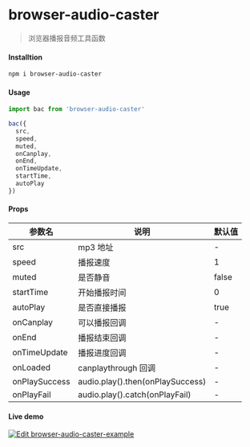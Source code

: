 # browser-audio-caster

> 浏览器播报音频工具函数

#### Installtion

```bash
npm i browser-audio-caster
```

#### Usage

```js
import bac from 'browser-audio-caster'

bac({
  src,
  speed,
  muted,
  onCanplay,
  onEnd,
  onTimeUpdate,
  startTime,
  autoPlay
})
```

#### Props

| 参数名        | 说明                             | 默认值 |
| ------------- | -------------------------------- | ------ |
| src           | mp3 地址                         | -      |
| speed         | 播报速度                         | 1      |
| muted         | 是否静音                         | false  |
| startTime     | 开始播报时间                     | 0      |
| autoPlay      | 是否直接播报                     | true   |
| onCanplay     | 可以播报回调                     | -      |
| onEnd         | 播报结束回调                     | -      |
| onTimeUpdate  | 播报进度回调                     | -      |
| onLoaded      | canplaythrough 回调              | -      |
| onPlaySuccess | audio.play().then(onPlaySuccess) | -      |
| onPlayFail    | audio.play().catch(onPlayFail)   | -      |

#### Live demo

[![Edit browser-audio-caster-example](https://codesandbox.io/static/img/play-codesandbox.svg)](https://codesandbox.io/s/browser-broadcast-example-d3fq9u?fontsize=14&hidenavigation=1&theme=dark)
